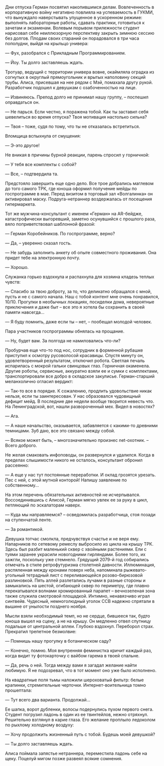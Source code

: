 Дни отпуска Герман посвятил накопившимся делам. Вовлеченность в корпоративную войну негативно повлияла на успеваемость в ГУКМИ, что вынуждало наверстывать упущенное в ускоренном режиме: выполнять лабораторные работы, сдавать практики, готовиться к зачетам и экзаменам. Волевым порывом прилежности студент нарисовал себе неиллюзорную перспективу закрыть зимнюю сессию без долгов. Плодам своих стараний он порадовался в три часа пополудни, выйдя на крыльцо универа: 

— Фух, разобрался с Прикладным Программированием. 

— Йоу. Ты долго заставляешь ждать.

Тротуар, ведущий с территории универа вовне, окаймляла оградка из согнутых в округлый прямоугольник и врытых наполовину секций трубы. Алиса, присевшая на нее рядом с Мэй, помахала другу рукой. Разработчик подошел к девушкам с озабоченностью на лице.

— Извиняюсь. Препод долго не принимал нашу группу, – поспешил оправдаться он.

— Не парься. Если честно, я поражена тобой. Как ты заставил себя шевелиться во время отпуска? Твоя мотивация настолько сильна?

— Твоя – тоже, судя по тому, что ты не отказалась встретиться.

Вломщица вспыхнула от смущения:

— Э-это другое!

Не вникая в причины бурной реакции, парень спросил у горничной: 

— У тебя все комплекты с собой?

— Все, – подтвердила та.

Предстояло завершить еще одно дело. Все трое добрались маглевом до того самого ТРК, где юноша оформил получение мейды по госпрограмме в мае. Перед визитом в торговый зал «Волгалинка» он активировал маску. Подруга-нетраннер воздержалась от посещения гипермаркета.

Тот же мужчина-консультант с именем «Герман» на AR-бейдже, катастрофически выгоревший, заметно осунувшийся с прошлого раза, вяло поприветствовал шаблонной фразой:

— Герман Коробейников. По госпрограмме, верно?  

— Да, – уверенно сказал гость.

— Не забудь заполнить анкету об опыте совместного проживания. Она придет тебе на электронную почту. 

— Хорошо.

Служанка горько вздохнула и распахнула для хозяина кладезь теплых чувств:

— Спасибо за твою доброту, за то, что деликатно обращался с мной, пусть и не с самого начала. Наш с тобой контент мне очень понравился, 10/10. Прогулки в необычных локациях, посиделки дома, невероятные приключения и даже быт – все это я хотела бы сохранить в своей памяти навсегда...

— Я буду помнить, даже если ты – нет, – пообещал молодой человек.  

Пара участников госпрограммы обнялась на прощание.

— Ну, будет вам. За полгода не намиловались что-ли?

Пробурчав еще что-то под нос, сотрудник в форменной рубашке приступил к осмотру русоволосой красавицы. Спустя минуту он, удовлетворенный результатом, отключил робота. Светлая печаль испарилась с мокрой гальки свинцовых глаз. Горничная окаменела. Другие роботы, сервисные, аккуратно взяли ее и сумки с комплектами, транспортировали все добро в складское закулисье. Герман-старший меланхолично огласил вердикт:

— Так-то все в порядке. К сожалению, продлить удовольствие никак нельзя, если ты заинтересован. У нас образовался чудовищный дефицит мейд. В последние две недели вообще творится невесть что. На Ленинградской, вот, нашли развороченный мех. Видел в новостях?

— Ага.

— А наше начальство, оказывается, забавляется с какими-то древними темницами. Зуб даю, все это связано между собой.

— Всякое может быть, – многозначительно произнес net-охотник. – Всего доброго.

Не желая смаковать инфоповоды, он развернулся и удалился. Когда в пределах слышимости никого не осталось, консультант обронил рассеянно: 

— А еще у нас тут постоянные переработки. И оклад грозятся урезать. Пес с ней, с этой мутной конторой! Напишу заявление по собственному...

На этом перечень обязательных активностей не исчерпывался. Воссоединившись с Алисой, Герман мягко увлек ее за руку в цикл, петляющий по эскалаторам наверх. 

— Куда мы направляемся? – осведомилась разработчица, стоя позади на ступенчатой ленте.

— За романтикой.

Девушка тотчас смолкла, предчувствуя счастье и не веря ему. Напарников по сетевому ремеслу выбросило из цикла на крышу ТРК. Здесь был разбит маленький сквер с хвойными растениями. Ели с туями заранее украсили новогодними гирляндами. Более того, их зажгли, поскольку уже стемнело. Грядущий 2079-й год собирались отмечать в стиле ретрофутуризма столетней давности. Иллюминация, распяленная между кронами поверх неба, напоминала рыжевато-угольный тетрадный лист с переливающейся розово-бирюзовой разлиновкой. Пять аллей разлетались лучами в разные стороны и замыкались на шестой, огибающей сквер по периметру, где плавно перекатывался волнами хромированный парапет – вечнозеленая зона также служила смотровой площадкой. Интимно, ненавязчиво играл синтвейв. Чудесный, немноголюдный уголок ССВ надежно спрятали в вышине от унылости позднего ноября.

Мысли взяли необходимый темп, но не сердце, бившееся так, будто юноша вышел на сцену, а не на крышу. Он медленно отвел спутницу подальше от центральной аллеи. Глубоко вздохнул. Переборол страх. Прекратил трепетное безмолвие:

— Помнишь нашу прогулку в ботаническом саду? 

— Конечно, помню. Моя внутренняя феминистка кричит каждый раз, когда видит ту фотокарточку с вайбом гарема в твоей спальне.

— Да, речь о ней. Тогда между вами я загадал желание найти любимую. Я не подозревал, что в тот момент оно уже было исполнено.

На квадратные поля тьмы наложили шероховатый фильтр: белые крапинки, стремительные черточки. Интернет-воительница томно прошептала:

— Тут всего два варианта. Продолжай...

Ее шапка, ворот дубленки, волосы подернулись пухом первого снега. Студент погрузил ладонь в один из ее твинтейлов, нежно отряхнул. Решительно взглянул в карие глаза. Его желание проплыло ледоколом по рыхлому холодному воздуху:

— Хочу продолжить жизненный путь с тобой. Будешь моей девушкой? 

— Ты долго заставляешь ждать.

Алиса поймала запястье нетраннера, переместила ладонь себе на щеку. Поцелуй мигом позже развеял всякие сомнения.